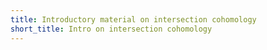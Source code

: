 ```yaml
---
title: Introductory material on intersection cohomology
short_title: Intro on intersection cohomology
---
```

